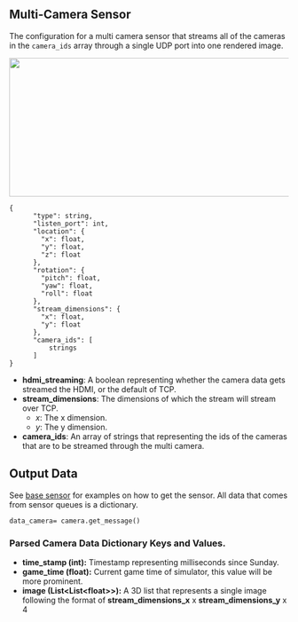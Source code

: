 ## Multi-Camera Sensor

The configuration for a multi camera sensor that streams all of the cameras in the `camera_ids` array through a single UDP port into one rendered image.

<p align="center">
<img src="https://github.com/monoDriveIO/Client/raw/master/WikiPhotos/multicamerasensor.PNG" width="1000" height="250" />
</p>

```
{
      "type": string,
      "listen_port": int,
      "location": {
        "x": float,
        "y": float,
        "z": float
      },
      "rotation": {
        "pitch": float,
        "yaw": float,
        "roll": float
      },
      "stream_dimensions": {
        "x": float,
        "y": float
      },
      "camera_ids": [
          strings
      ]
}
```

- **hdmi_streaming**: A boolean representing whether the camera data gets streamed the HDMI, or the default of TCP.
- **stream_dimensions**: The dimensions of which the stream will stream over TCP.
  - *x*: The x dimension.
  - *y*: The y dimension.
- **camera_ids**: An array of strings that representing the ids of the cameras that are to be streamed through the multi camera.

## Output Data
See [base sensor](Base-Sensor.md) for examples on how to get the sensor. All data that comes from sensor queues is a dictionary.

`data_camera= camera.get_message()`

### Parsed Camera Data Dictionary Keys and Values.

- **time_stamp (int):** Timestamp representing milliseconds since Sunday.
- **game_time (float):** Current game time of simulator, this value will be more prominent.
- **image (List<List<float<float>>>):** A 3D list that represents a single image following the format of **stream_dimensions_x** x **stream_dimensions_y** x 4